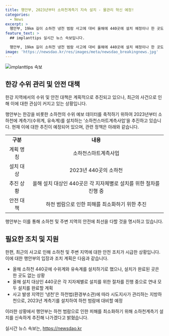 ```yaml
---
title: 행안부, 2023년부터 소하천계측기 지속 설치 - 물관리 혁신 예정!
categories:
  - News
excerpt: >
  행안부, 19km 길이 소하천 냉천 범람 사고에 대비 올해에 440곳에 설치 예정이나 한 곳도 완료되지 않아 논란 소하천스마트계측사업 2023년 시작, 하천 범람 피해 최소화 추진 냉천은 하천법에 의해 시도지사가 관리, 계측기 설치 예정 행안부 자연재난실(044-205-5141)에서 자세한 내용 문의 <자료출처=정책브리핑 www.korea.kr>
feature_text: >
  ## implanttips 실시간 뉴스 속보입니다.

  행안부, 19km 길이 소하천 냉천 범람 사고에 대비 올해에 440곳에 설치 예정이나 한 곳도 완료되지 않아 논란 소하천스마트계측사업 2023년 시작, 하천 범람 피해 최소화 추진 냉천은 하천법에 의해 시도지사가 관리, 계측기 설치 예정 행안부 자연재난실(044-205-5141)에서 자세한 내용 문의 <자료출처=정책브리핑 www.korea.kr>
image: 'https://newsdao.kr/res/images/meta/newsdao_breakingnews.jpg'
---
```


<p><img src="https://newsdao.kr/res/images/meta/newsdao_breakingnews.jpg" alt="implanttips 속보" /></p>

<h2 data-ke-size="size26">한강 수위 관리 및 안전 대책</h2>

<p data-ke-size="size16">한강 지역에서의 수위 및 안전 대책은 계획적으로 추진되고 있으나, 최근의 사건으로 인해 이에 대한 관심이 커지고 있는 상황입니다.</p>

<p data-ke-size="size16">행안부는 한강을 비롯한 소하천의 수위 예보 데이터를 축적하기 위하여 2023년부터 소하천에 계측기(수위계, 유속계)를 설치하는 ‘소하천스마트계측사업’을 추진하고 있습니다. 현재 이에 대한 추진이 예정되어 있으며, 관련 정책은 아래와 같습니다.</p>

<table>
  <tr>
    <td style="text-align: center; height: 17px;"><b>구분</b></td>
    <td style="text-align: center; height: 17px;"><b>내용</b></td>
  </tr>
  <tr>
    <td style="text-align: center; height: 17px;">계획 명칭</td>
    <td style="text-align: center; height: 17px;">소하천스마트계측사업</td>
  </tr>
  <tr>
    <td style="text-align: center; height: 17px;">설치 대상</td>
    <td style="text-align: center; height: 17px;">2023년 440곳의 소하천</td>
  </tr>
  <tr>
    <td style="text-align: center; height: 17px;">추진 상황</td>
    <td style="text-align: center; height: 17px;">올해 설치 대상인 440곳은 각 지자체별로 설치를 위한 절차를 진행 중</td>
  </tr>
  <tr>
    <td style="text-align: center; height: 17px;">안전 대책</td>
    <td style="text-align: center; height: 17px;">하천 범람으로 인한 피해를 최소화하기 위한 추진</td>
  </tr>
</table>

<p data-ke-size="size16">행안부는 이를 통해 소하천 및 주변 지역의 안전에 최선을 다할 것을 명시하고 있습니다.</p>

<h2 data-ke-size="size26">필요한 조치 및 지원</h2>

<p data-ke-size="size16">한편, 최근의 사고로 인해 소하천 및 주변 지역에 대한 안전 조치가 시급한 상황입니다. 이에 대한 행안부의 입장과 조치 계획은 다음과 같습니다.</p>

<ul>
  <li>올해 소하천 440곳에 수위계와 유속계를 설치하기로 했으나, 설치가 완료된 곳은 한 곳도 없는 상황</li>
  <li>올해 설치 대상인 440곳은 각 지자체별로 설치를 위한 절차를 진행 중으로 연내 모두 설치를 완료할 계획</li>
  <li>사고 발생 지역인 ‘냉천’은 하천법(환경부소관)에 따라 시도지사가 관리하는 지방하천으로, 2023년 계측기를 설치하여 하천 범람에 대비할 예정</li>
</ul>

<p data-ke-size="size16">이러한 상황에서 행안부는 하천 범람으로 인한 피해를 최소화하기 위해 소하천계측기 설치를 신속하게 추진해 나가겠다고 밝혔습니다.</p>
실시간 뉴스 속보는, <a href="https://newsdao.kr" rel="dofollow">https://newsdao.kr</a>


